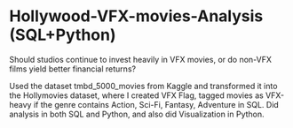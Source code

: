 # Hollywood-VFX-movies-Analysis (SQL+Python)
 Should studios continue to invest heavily in VFX movies, or do non-VFX films yield better financial returns?
 
Used the dataset tmbd_5000_movies from Kaggle and transformed it into the Hollymovies dataset, where I created VFX Flag, tagged movies as VFX-heavy if the genre contains Action, Sci-Fi, Fantasy, Adventure in SQL.
Did analysis in both SQL and Python, and also did Visualization in Python.
